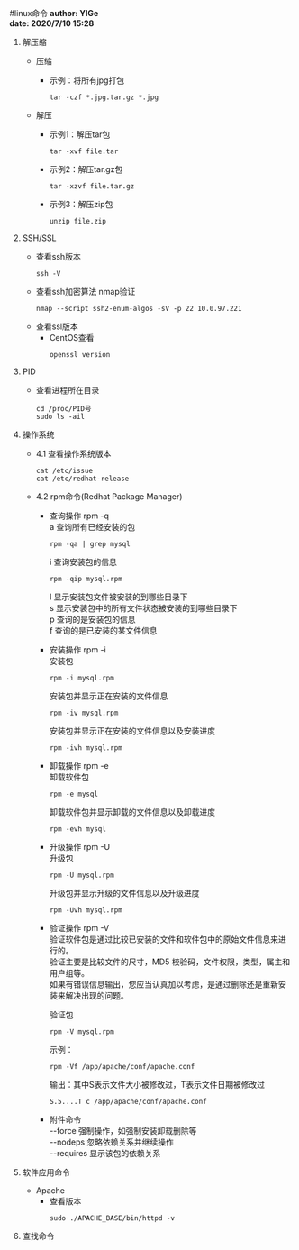 #linux命令
**author: YIGe**  
**date: 2020/7/10 15:28**  

1. 解压缩  
    + 压缩  
        * 示例：将所有jpg打包  
            ```shell script
            tar -czf *.jpg.tar.gz *.jpg
            ```
            
    + 解压  
        * 示例1：解压tar包  
            ```shell script
            tar -xvf file.tar
            ```
        * 示例2：解压tar.gz包  
            ```shell script
            tar -xzvf file.tar.gz
            ```
        * 示例3：解压zip包  
            ```shell script
            unzip file.zip
            ```
        
2. SSH/SSL  
    + 查看ssh版本  
        ```shell script
        ssh -V
        ```  
    + 查看ssh加密算法 nmap验证  
        ```shell script
        nmap --script ssh2-enum-algos -sV -p 22 10.0.97.221
        ```
    + 查看ssl版本  
        * CentOS查看  
            ```shell script
            openssl version
            ```

3. PID
    + 查看进程所在目录
        ```shell script
        cd /proc/PID号
        sudo ls -ail
        ```
      
4. 操作系统  
    + 4.1 查看操作系统版本  
        ```shell script 
        cat /etc/issue
        cat /etc/redhat-release
        ```
      
    + 4.2 rpm命令(Redhat Package Manager)  
        * 查询操作 rpm -q   
            a 查询所有已经安装的包  
            ```shell script
            rpm -qa | grep mysql
            ```  
            
            i 查询安装包的信息
            ```shell script
            rpm -qip mysql.rpm
            ```  
            
            l 显示安装包文件被安装的到哪些目录下  
            s 显示安装包中的所有文件状态被安装的到哪些目录下   
            p 查询的是安装包的信息   
            f 查询的是已安装的某文件信息   
        * 安装操作 rpm -i  
            安装包  
            ```shell script
            rpm -i mysql.rpm
            ```
            
            安装包并显示正在安装的文件信息  
            ```shell script
            rpm -iv mysql.rpm
            ```  
          
            安装包并显示正在安装的文件信息以及安装进度  
            ```shell script
            rpm -ivh mysql.rpm
            ```   
        * 卸载操作 rpm -e  
            卸载软件包  
            ```shell script
            rpm -e mysql
            ```   
          
            卸载软件包并显示卸载的文件信息以及卸载进度  
            ```shell script
            rpm -evh mysql
            ```   
          
        * 升级操作 rpm -U  
            升级包  
            ```shell script
            rpm -U mysql.rpm
            ```                                    
            
            升级包并显示升级的文件信息以及升级进度  
            ```shell script
            rpm -Uvh mysql.rpm
            ```   
          
        * 验证操作 rpm -V  
            验证软件包是通过比较已安装的文件和软件包中的原始文件信息来进行的。  
            验证主要是比较文件的尺寸，MD5 校验码，文件权限，类型，属主和用户组等。  
            如果有错误信息输出，您应当认真加以考虑，是通过删除还是重新安装来解决出现的问题。  
            
            验证包  
            ```shell script
            rpm -V mysql.rpm
            ```  
            
            示例：
            ```shell script  
            rpm -Vf /app/apache/conf/apache.conf
            ```  
            输出：其中S表示文件大小被修改过，T表示文件日期被修改过    
            ```shell script  
            S.5....T c /app/apache/conf/apache.conf
            ```    
          
        * 附件命令  
            --force 强制操作，如强制安装卸载删除等  
            --nodeps 忽略依赖关系并继续操作  
            --requires 显示该包的依赖关系                                    
      
5. 软件应用命令  
    + Apache  
        * 查看版本   
            ```shell script
            sudo ./APACHE_BASE/bin/httpd -v
            ```
    
6. 查找命令  
    